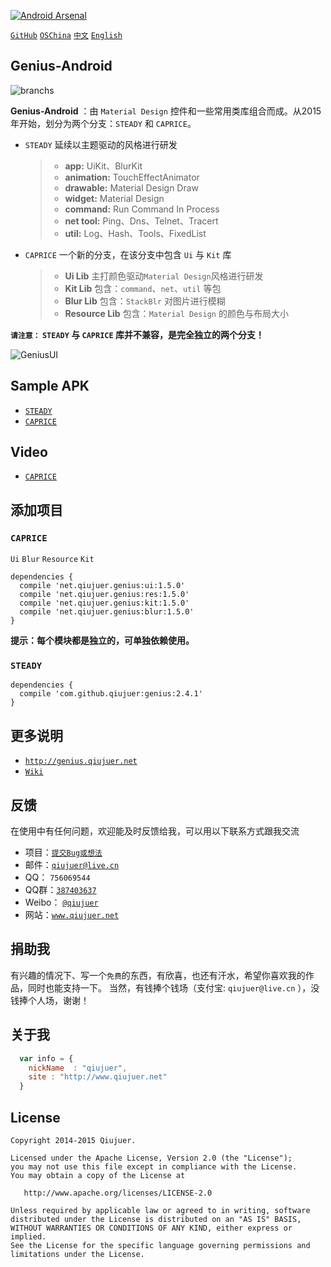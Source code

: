 ﻿[![Android Arsenal](https://img.shields.io/badge/Android%20Arsenal-Genius--Android-brightgreen.svg?style=flat)](https://android-arsenal.com/details/1/1463)

[`GitHub`](https://github.com/qiujuer/Genius-Android) [`OSChina`](http://git.oschina.net/qiujuer/Genius-Android) [`中文`](README-ZH.md) [`English`](README.md)


## Genius-Android

![branchs](https://raw.githubusercontent.com/qiujuer/Genius-Android/resource/images/global/06C15426.png)

**Genius-Android** ：由 `Material Design` 控件和一些常用类库组合而成。从2015年开始，划分为两个分支：`STEADY` 和 `CAPRICE`。
* `STEADY` 延续以主题驱动的风格进行研发
	> *  **app:** UiKit、BlurKit
	> * **animation:** TouchEffectAnimator
	> * **drawable:** Material Design Draw
	> * **widget:** Material Design
	> * **command:** Run Command In Process
	> * **net tool:** Ping、Dns、Telnet、Tracert
	> * **util:** Log、Hash、Tools、FixedList

* `CAPRICE` 一个新的分支，在该分支中包含 `Ui` 与 `Kit` 库
	> * **Ui Lib** 主打颜色驱动`Material Design`风格进行研发
	> * **Kit Lib** 包含：`command`、`net`、`util` 等包
	> * **Blur Lib** 包含：`StackBlr` 对图片进行模糊
  > * **Resource Lib** 包含：`Material Design` 的颜色与布局大小

**`请注意：` `STEADY` 与 `CAPRICE` 库并不兼容，是完全独立的两个分支！**

![GeniusUI](https://raw.githubusercontent.com/qiujuer/Genius-Android/master/caprice/release/pic_ui.png)


## Sample APK

*  [`STEADY`](https://raw.githubusercontent.com/qiujuer/Genius-Android/resource/release/simple-steady_2.4.0.apk)
*  [`CAPRICE`](https://raw.githubusercontent.com/qiujuer/Genius-Android/master/caprice/release/sample.apk)


## Video

*  [`CAPRICE`](https://raw.githubusercontent.com/qiujuer/Genius-Android/master/caprice/release/video.mp4)


## 添加项目

### `CAPRICE`

`Ui` `Blur` `Resource` `Kit`

```
dependencies {
  compile 'net.qiujuer.genius:ui:1.5.0'
  compile 'net.qiujuer.genius:res:1.5.0'
  compile 'net.qiujuer.genius:kit:1.5.0'
  compile 'net.qiujuer.genius:blur:1.5.0'
}
```

**提示：每个模块都是独立的，可单独依赖使用。**


### `STEADY`

```
dependencies {
  compile 'com.github.qiujuer:genius:2.4.1'
}
```



## 更多说明

*  [`http://genius.qiujuer.net`](http://genius.qiujuer.net)
*  [`Wiki`](https://github.com/qiujuer/Genius-Android/wiki)



## 反馈

在使用中有任何问题，欢迎能及时反馈给我，可以用以下联系方式跟我交流

* 项目：[`提交Bug或想法`](https://github.com/qiujuer/Genius-Android/issues)
* 邮件：[`qiujuer@live.cn`](mailto:qiujuer@live.cn)
* QQ： `756069544`
* QQ群：[`387403637`](http://shang.qq.com/wpa/qunwpa?idkey=3f1ed8e41ed84b07775ca593032c5d956fbd8c3320ce94817bace00549d58a8f)
* Weibo： [`@qiujuer`](http://weibo.com/qiujuer)
* 网站：[`www.qiujuer.net`](http://www.qiujuer.net)



## 捐助我

有兴趣的情况下、写一个`免费`的东西，有欣喜，也还有汗水，希望你喜欢我的作品，同时也能支持一下。
当然，有钱捧个钱场（支付宝: `qiujuer@live.cn` ），没钱捧个人场，谢谢！



## 关于我

```javascript
  var info = {
    nickName  : "qiujuer",
    site : "http://www.qiujuer.net"
  }
```



License
--------

    Copyright 2014-2015 Qiujuer.

    Licensed under the Apache License, Version 2.0 (the "License");
    you may not use this file except in compliance with the License.
    You may obtain a copy of the License at

       http://www.apache.org/licenses/LICENSE-2.0

    Unless required by applicable law or agreed to in writing, software
    distributed under the License is distributed on an "AS IS" BASIS,
    WITHOUT WARRANTIES OR CONDITIONS OF ANY KIND, either express or implied.
    See the License for the specific language governing permissions and
    limitations under the License.
